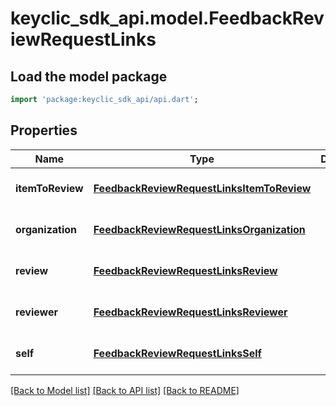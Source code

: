 # keyclic_sdk_api.model.FeedbackReviewRequestLinks

## Load the model package
```dart
import 'package:keyclic_sdk_api/api.dart';
```

## Properties
Name | Type | Description | Notes
------------ | ------------- | ------------- | -------------
**itemToReview** | [**FeedbackReviewRequestLinksItemToReview**](FeedbackReviewRequestLinksItemToReview.md) |  | [optional] [default to null]
**organization** | [**FeedbackReviewRequestLinksOrganization**](FeedbackReviewRequestLinksOrganization.md) |  | [optional] [default to null]
**review** | [**FeedbackReviewRequestLinksReview**](FeedbackReviewRequestLinksReview.md) |  | [optional] [default to null]
**reviewer** | [**FeedbackReviewRequestLinksReviewer**](FeedbackReviewRequestLinksReviewer.md) |  | [optional] [default to null]
**self** | [**FeedbackReviewRequestLinksSelf**](FeedbackReviewRequestLinksSelf.md) |  | [optional] [default to null]

[[Back to Model list]](../README.md#documentation-for-models) [[Back to API list]](../README.md#documentation-for-api-endpoints) [[Back to README]](../README.md)


